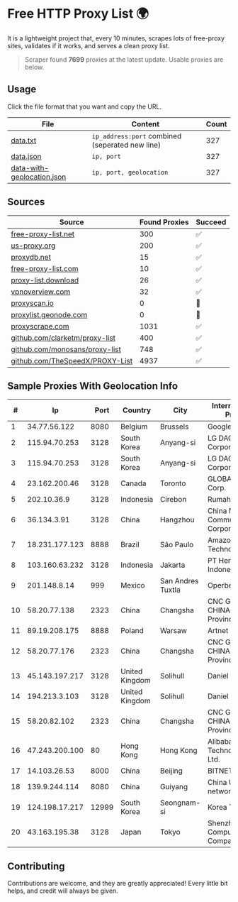 
# Free HTTP Proxy List 🌍

It is a lightweight project that, every 10 minutes, scrapes lots of free-proxy sites, validates if it works, and serves a clean proxy list.


> Scraper found **7699** proxies at the latest update. Usable proxies are below.

## Usage

Click the file format that you want and copy the URL.


|File|Content|Count|
|----|-------|-----|
|[data.txt](https://raw.githubusercontent.com/themiralay/Proxy-List-World/master/data.txt)|`ip_address:port` combined (seperated new line)|327|
|[data.json](https://raw.githubusercontent.com/themiralay/Proxy-List-World/master/data.json)|`ip, port`|327|
|[data-with-geolocation.json](https://raw.githubusercontent.com/themiralay/Proxy-List-World/master/data-with-geolocation.json)|`ip, port, geolocation`|327|

## Sources

|Source|Found Proxies|Succeed|
|------|-------------|-------|
|[free-proxy-list.net](https://free-proxy-list.net)|300|✅|
|[us-proxy.org](https://www.us-proxy.org)|200|✅|
|[proxydb.net](http://proxydb.net)|15|✅|
|[free-proxy-list.com](https://free-proxy-list.com/?page=&port=&type%5B%5D=http&type%5B%5D=https&up_time=0&search=Search)|10|✅|
|[proxy-list.download](https://www.proxy-list.download/HTTP)|26|✅|
|[vpnoverview.com](https://vpnoverview.com/privacy/anonymous-browsing/free-proxy-servers)|32|✅|
|[proxyscan.io](https://www.proxyscan.io)|0|🚫|
|[proxylist.geonode.com](https://proxylist.geonode.com/api/proxy-list?limit=300&page=1&sort_by=lastChecked&sort_type=desc&protocols=http,https)|0|🚫|
|[proxyscrape.com](https://api.proxyscrape.com/v2/?request=displayproxies&protocol=http&timeout=10000&country=all&ssl=all&anonymity=all)|1031|✅|
|[github.com/clarketm/proxy-list](https://raw.githubusercontent.com/clarketm/proxy-list/master/proxy-list-raw.txt)|400|✅|
|[github.com/monosans/proxy-list](https://raw.githubusercontent.com/monosans/proxy-list/main/proxies/http.txt)|748|✅|
|[github.com/TheSpeedX/PROXY-List](https://raw.githubusercontent.com/TheSpeedX/PROXY-List/master/http.txt)|4937|✅|


## Sample Proxies With Geolocation Info

|#|Ip|Port|Country|City|Internet Service Provider|
|-|--|----|-------|----|-------------------------|
|1|34.77.56.122|8080|Belgium|Brussels|Google LLC|
|2|115.94.70.253|3128|South Korea|Anyang-si|LG DACOM Corporation|
|3|115.94.70.253|3128|South Korea|Anyang-si|LG DACOM Corporation|
|4|23.162.200.46|3128|Canada|Toronto|GLOBALTELEHOST Corp.|
|5|202.10.36.9|3128|Indonesia|Cirebon|Rumahweb|
|6|36.134.3.91|3128|China|Hangzhou|China Mobile Communications Corporation|
|7|18.231.177.123|8888|Brazil|São Paulo|Amazon Technologies Inc.|
|8|103.160.63.232|3128|Indonesia|Jakarta|PT Herza Digital Indonesia|
|9|201.148.8.14|999|Mexico|San Andres Tuxtla|Operbes|
|10|58.20.77.138|2323|China|Changsha|CNC Group CHINA169 Hunan Province Network|
|11|89.19.208.175|8888|Poland|Warsaw|Artnet Sp. z o.o.|
|12|58.20.77.176|2323|China|Changsha|CNC Group CHINA169 Hunan Province Network|
|13|45.143.197.217|3128|United Kingdom|Solihull|Daniel Jackson|
|14|194.213.3.103|3128|United Kingdom|Solihull|Daniel Jackson|
|15|58.20.82.102|2323|China|Changsha|CNC Group CHINA169 Hunan Province Network|
|16|47.243.200.100|80|Hong Kong|Hong Kong|Alibaba (US) Technology Co., Ltd.|
|17|14.103.26.53|8000|China|Beijing|BITNET|
|18|139.9.244.114|8080|China|Guiyang|China Unicom IP network|
|19|124.198.17.217|12999|South Korea|Seongnam-si|Korea Telecom|
|20|43.163.195.38|3128|Japan|Tokyo|Shenzhen Tencent Computer Systems Company Limited|



## Contributing

Contributions are welcome, and they are greatly appreciated! Every
little bit helps, and credit will always be given.

